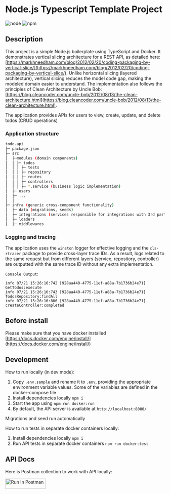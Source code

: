 # Node.js Typescript Template Project

![node](https://img.shields.io/badge/node-v14.21.3--v20.15.1-brightgreen) ![npm](https://img.shields.io/badge/npm-v6.14.18-blue)

## Description

This project is a simple Node.js boilerplate using TypeScript and Docker. It demonstrates vertical slicing architecture for a REST API, as detailed here: [https://markhneedham.com/blog/2012/02/20/coding-packaging-by-vertical-slice/](https://markhneedham.com/blog/2012/02/20/coding-packaging-by-vertical-slice/). Unlike horizontal slicing (layered architecture), vertical slicing reduces the model code gap, making the modeled domain easier to understand. The implementation also follows the principles of Clean Architecture by Uncle Bob: [https://blog.cleancoder.com/uncle-bob/2012/08/13/the-clean-architecture.html](https://blog.cleancoder.com/uncle-bob/2012/08/13/the-clean-architecture.html).

The application provides APIs for users to view, create, update, and delete todos (CRUD operations)

### Application structure

```bash
todo-api
├─ package.json
├─ src
│  ├─modules (domain components)
│  │ ├─ todos
│  │ │ ├─ tests
│  │ │ ├─ repository
│  │ │ ├─ routes
│  │ │ ├─ controllers
│  │ │ ├─ *.service (business logic implementation)
│  ├─ users
│  ├─ ...
│  │
├─ infra (generic cross-component functionality)
│  ├─ data (migrations, seeds)
│  ├─ integrations (services responsible for integrations with 3rd party services - belong to repository layer)
│  ├─ loaders
│  ├─ middlewares
```

### Logging and tracing

The application uses the `winston` logger for effective logging and the `cls-rtracer` package to provide cross-layer trace IDs. As a result, logs related to the same request but from different layers (service, repository, controller) are outputted with the same trace ID without any extra implementation. 

``Console Output``:

    info 07/21 15:26:16:742 [928aa440-4775-11ef-a88a-7b1736b24e71] GetTodos:execute
    info 07/21 15:26:16:743 [928aa440-4775-11ef-a88a-7b1736b24e71] TodosRepository:findAll
    info 07/21 15:26:16:806 [928aa440-4775-11ef-a88a-7b1736b24e71] createController:completed


## Before install

Please make sure that you have docker installed [https://docs.docker.com/engine/install/](https://docs.docker.com/engine/install/)

## Development

How to run locally (in dev mode):

1. Copy `.env.sample` and rename it to `.env`, providing the appropriate environment variable values. Some of the variables are defined in the docker-compose file
2. Install dependencies locally `npm i`
3. Start the app using `npm run docker:run`
4. By default, the API server is available at `http://localhost:8080/`

Migrations and seed run automatically

How to run tests in separate docker containers locally:

1. Install dependencies locally `npm i`
2. Run API tests in separate docker containers `npm run docker:test`

## API Docs

Here is Postman collection to work with API locally:

[<img src="https://run.pstmn.io/button.svg" alt="Run In Postman" style="width: 128px; height: 32px;">](https://app.getpostman.com/run-collection/429508-4b29a48c-b45d-4d09-912f-83090fd70b5e?action=collection%2Ffork&source=rip_markdown&collection-url=entityId%3D429508-4b29a48c-b45d-4d09-912f-83090fd70b5e%26entityType%3Dcollection%26workspaceId%3Dcb523e15-e316-4367-a52b-6caab455c64a)


